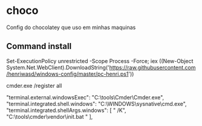 # choco

Config do chocolatey que uso em minhas maquinas

## Command install

Set-ExecutionPolicy unrestricted -Scope Process -Force; iex ((New-Object System.Net.WebClient).DownloadString('https://raw.githubusercontent.com/henriwasd/windows-config/master/pc-henri.ps1'))

cmder.exe /register all

"terminal.external.windowsExec": "C:\\tools\\Cmder\\Cmder.exe",
  "terminal.integrated.shell.windows": "C:\\WINDOWS\\sysnative\\cmd.exe",
  "terminal.integrated.shellArgs.windows": [
    " /K", "C:\\tools\\cmder\\vendor\\init.bat "
  ],
